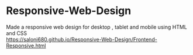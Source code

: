 # Responsive-Web-Design
Made a responsive web design for desktop , tablet and mobile using HTML and CSS  
https://saloni680.github.io/Responsive-Web-Design/Frontend-Responsive.html
